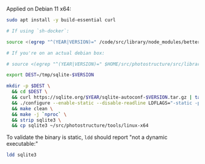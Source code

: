 Applied on Debian 11 x64:

```sh
sudo apt install -y build-essential curl

# If using `sh-docker`:

source <(egrep "^(YEAR|VERSION)=" /code/src/library/node_modules/better-sqlite3/deps/download.sh)

# If you're on an actual debian box:

# source <(egrep "^(YEAR|VERSION)=" $HOME/src/photostructure/src/library/node_modules/better-sqlite3/deps/download.sh)

export DEST=/tmp/sqlite-$VERSION

mkdir -p $DEST \
  && cd $DEST \
  && curl https://sqlite.org/$YEAR/sqlite-autoconf-$VERSION.tar.gz | tar -xz --strip 1 \
  && ./configure --enable-static --disable-readline LDFLAGS="-static -pthread" \
  && make clean \
  && make -j `nproc` \
  && strip sqlite3 \
  && cp sqlite3 ~/src/photostructure/tools/linux-x64

```

To validate the binary is static, `ldd` should report "not a dynamic executable:"

```sh
ldd sqlite3
```